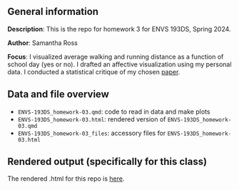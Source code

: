 
## General information

**Description**: This is the repo for homework 3 for ENVS 193DS, Spring 2024.  

**Author**: Samantha Ross  

**Focus**: I visualized average walking and running distance as a function of school day (yes or no). I drafted an affective visualization using my personal data. I conducted a statistical critique of my chosen [paper](https://link.springer.com/article/10.1007/s10457-008-9114-9#Fig1). 

## Data and file overview

- `ENVS-193DS_homework-03.qmd`: code to read in data and make plots  
- `ENVS-193DS_homework-03.html`: rendered version of `ENVS-193DS_homework-03.qmd`  
- `ENVS-193DS_homework-03_files`: accessory files for `ENVS-193DS_homework-03.html`  

## Rendered output (specifically for this class)

The rendered .html for this repo is [here](https://samantha-ross2303.github.io/ENVS-193DS_homework-03_ross-samantha/code/ENVS-193DS_homework-03.html).
